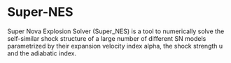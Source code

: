 # Super-NES
Super Nova Explosion Solver (Super_NES) is a tool to numerically solve the self-similar shock structure of a large number of different SN models parametrized by their expansion velocity index alpha, the shock strength u and the adiabatic index.
